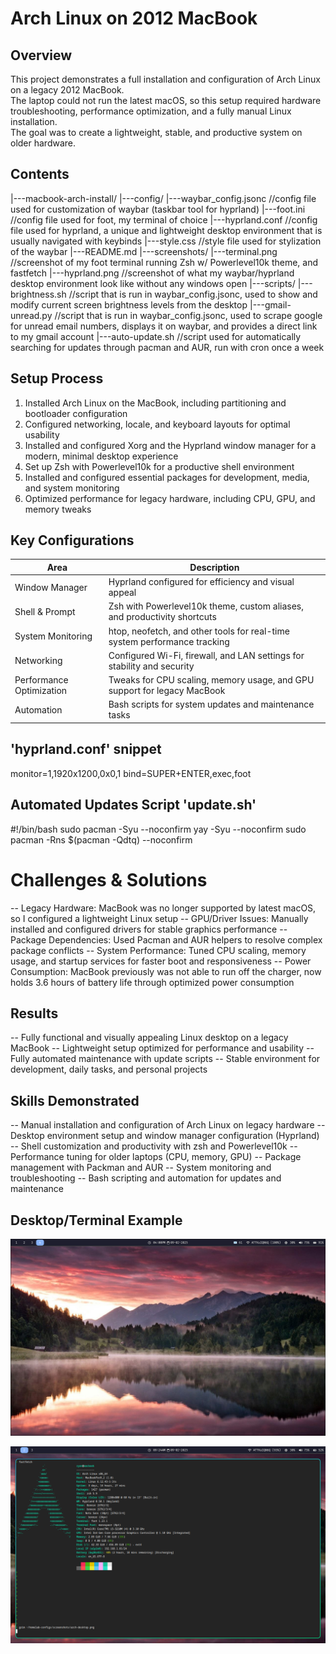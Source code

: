 # Arch Linux on 2012 MacBook

## Overview
This project demonstrates a full installation and configuration of Arch Linux on a legacy 2012 MacBook.  
The laptop could not run the latest macOS, so this setup required hardware troubleshooting, performance optimization, and a fully manual Linux installation.  
The goal was to create a lightweight, stable, and productive system on older hardware.

## Contents
|---macbook-arch-install/
    |---config/
        |---waybar_config.jsonc		//config file used for customization of waybar (taskbar tool for hyprland)
        |---foot.ini			//config file used for foot, my terminal of choice
        |---hyprland.conf		//config file used for hyprland, a unique and lightweight desktop environment that is usually navigated with keybinds
        |---style.css 			//style file used for stylization of the waybar
    |---README.md
    |---screenshots/
        |---terminal.png		//screenshot of my foot terminal running Zsh w/ Powerlevel10k theme, and fastfetch
        |---hyprland.png		//screenshot of what my waybar/hyprland desktop environment look like without any windows open
    |---scripts/
        |---brightness.sh		//script that is run in waybar_config.jsonc, used to show and modify current screen brightness levels from the desktop
        |---gmail-unread.py		//script that is run in waybar_config.jsonc, used to scrape google for unread email numbers, displays it on waybar, and provides a direct link to my gmail account
        |---auto-update.sh 		//script used for automatically searching for updates through pacman and AUR, run with cron once a week

## Setup Process
1. Installed Arch Linux on the MacBook, including partitioning and bootloader configuration  
2. Configured networking, locale, and keyboard layouts for optimal usability  
3. Installed and configured Xorg and the Hyprland window manager for a modern, minimal desktop experience  
4. Set up Zsh with Powerlevel10k for a productive shell environment  
5. Installed and configured essential packages for development, media, and system monitoring  
6. Optimized performance for legacy hardware, including CPU, GPU, and memory tweaks  

## Key Configurations

| Area                     | Description                                                               |
|--------------------------|---------------------------------------------------------------------------|
| Window Manager           | Hyprland configured for efficiency and visual appeal                      |
| Shell & Prompt           | Zsh with Powerlevel10k theme, custom aliases, and productivity shortcuts  |
| System Monitoring        | htop, neofetch, and other tools for real-time system performance tracking |
| Networking               | Configured Wi-Fi, firewall, and LAN settings for stability and security   |
| Performance Optimization | Tweaks for CPU scaling, memory usage, and GPU support for legacy MacBook  |
| Automation               | Bash scripts for system updates and maintenance tasks                     |

## 'hyprland.conf' snippet
monitor=1,1920x1200,0x0,1
bind=SUPER+ENTER,exec,foot

## Automated Updates Script 'update.sh'
#!/bin/bash
sudo pacman -Syu --noconfirm
yay -Syu --noconfirm
sudo pacman -Rns $(pacman -Qdtq) --noconfirm

# Challenges & Solutions
-- Legacy Hardware: MacBook was no longer supported by latest macOS, so I configured a lightweight Linux setup
-- GPU/Driver Issues: Manually installed and configured drivers for stable graphics performance
-- Package Dependencies: Used Pacman and AUR helpers to resolve complex package conflicts
-- System Performance: Tuned CPU scaling, memory usage, and startup services for faster boot and responsiveness
-- Power Consumption: MacBook previously was not able to run off the charger, now holds 3.6 hours of battery life through optimized power consumption

## Results
-- Fully functional and visually appealing Linux desktop on a legacy MacBook
-- Lightweight setup optimized for performance and usability
-- Fully automated maintenance with update scripts
-- Stable environment for development, daily tasks, and personal projects

## Skills Demonstrated
-- Manual installation and configuration of Arch Linux on legacy hardware
-- Desktop environment setup and window manager configuration (Hyprland)
-- Shell customization and productivity with zsh and Powerlevel10k
-- Performance tuning for older laptops (CPU, memory, GPU)
-- Package management with Packman and AUR
-- System monitoring and troubleshooting
-- Bash scripting and automation for updates and maintenance

## Desktop/Terminal Example
![Hyprland/Waybar Example](../macbook-arch-install/screenshots/hyprland.png)

![Terminal Example](../macbook-arch-install/screenshots/terminal.png)
